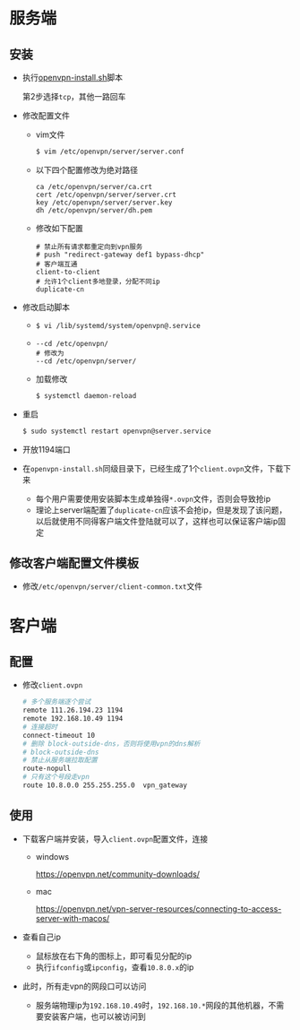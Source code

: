 # 服务端

## 安装

+ 执行[openvpn-install.sh](./openvpn-install.sh)脚本

  第2步选择`tcp`，其他一路回车

+ 修改配置文件

  + vim文件

    ```sh
    $ vim /etc/openvpn/server/server.conf
    ```

  + 以下四个配置修改为绝对路径

    ```
    ca /etc/openvpn/server/ca.crt
    cert /etc/openvpn/server/server.crt
    key /etc/openvpn/server/server.key
    dh /etc/openvpn/server/dh.pem
    ```

  + 修改如下配置

    ```
    # 禁止所有请求都重定向到vpn服务
    # push "redirect-gateway def1 bypass-dhcp"
    # 客户端互通
    client-to-client
    # 允许1个client多地登录，分配不同ip
    duplicate-cn
    ```

+ 修改启动脚本

  + ```sh
    $ vi /lib/systemd/system/openvpn@.service
    ```

  + ```
    --cd /etc/openvpn/
    # 修改为
    --cd /etc/openvpn/server/
    ```

  + 加载修改

    ```sh
    $ systemctl daemon-reload
    ```

+ 重启

  ```sh
  $ sudo systemctl restart openvpn@server.service
  ```

+ 开放1194端口

+ 在`openvpn-install.sh`同级目录下，已经生成了1个`client.ovpn`文件，下载下来

  + 每个用户需要使用安装脚本生成单独得`*.ovpn`文件，否则会导致抢ip
  + 理论上server端配置了`duplicate-cn`应该不会抢ip，但是发现了该问题，以后就使用不同得客户端文件登陆就可以了，这样也可以保证客户端ip固定

## 修改客户端配置文件模板

+ 修改`/etc/openvpn/server/client-common.txt`文件

# 客户端

## 配置

+ 修改`client.ovpn`

  ```sh
  # 多个服务端逐个尝试
  remote 111.26.194.23 1194
  remote 192.168.10.49 1194
  # 连接超时
  connect-timeout 10
  # 删除 block-outside-dns，否则将使用vpn的dns解析
  # block-outside-dns
  # 禁止从服务端拉取配置
  route-nopull
  # 只有这个号段走vpn
  route 10.8.0.0 255.255.255.0  vpn_gateway
  ```

## 使用

+ 下载客户端并安装，导入`client.ovpn`配置文件，连接

  + windows

    https://openvpn.net/community-downloads/

  + mac

    https://openvpn.net/vpn-server-resources/connecting-to-access-server-with-macos/

+ 查看自己ip
  + 鼠标放在右下角的图标上，即可看见分配的ip
  + 执行`ifconfig`或`ipconfig`，查看`10.8.0.x`的ip
  
+ 此时，所有走vpn的网段口可以访问

  + 服务端物理ip为`192.168.10.49`时，`192.168.10.*`网段的其他机器，不需要安装客户端，也可以被访问到

